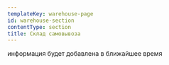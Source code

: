 ```yaml
---
templateKey: warehouse-page
id: warehouse-section
contentType: section
title: Склад самовывоза
---
```

информация будет добавлена в ближайшее время
